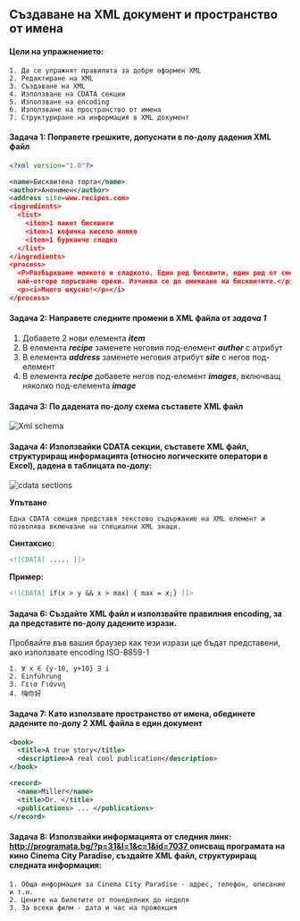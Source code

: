 ## Създаване на XML документ и пространство от имена

#### Цели на упражнението:

```
1. Да се упражнят правилата за добре оформен XML    
2. Редактиране на XML                               
3. Създаване на XML                                 
4. Използване на CDATA секции                      
5. Използване на encoding                           
6. Използване на пространство от имена             
7. Структуриране на информация в XML документ       

```

#### Задача 1: Поправете грешките, допуснати в по-долу дадения XML файл

```xml
<?xml version="1.0"?>

<name>Бисквитена торта</name>
<author>Анонимен</author>
<address site=www.recipes.com>
<ingredients>
  <list>
    <item>1 пакет бисквити
    <item>1 кофичка кисело мляко
    <item>1 бурканче сладко
  </list>
</ingredients>
<process>
  <P>Разбъркваме млякото и сладкото. Един ред бисквити, един ред от сместа и пак така, 
  най-отгоре поръсваме орехи. Изчаква се до омекване на бисквитите.</p>
  <p><i>Много вкусно!</p></i>
</process>
```

#### Задача 2: Направете следните промени в XML файла от <i>задача 1</i>


1. Добавете 2 нови елемента <b><i>item</i></b>
2. В елемента <b><i>recipe</i></b> заменете неговия под-елемент <b><i>author</i></b> с атрибут
3. В елемента <b><i>address</i></b> заменете неговия атрибут <b><i>site</i></b> с негов под-елемент
4. В елемента <b><i>recipe</i></b> добавете негов под-елемент <b><i>images</i></b>, включващ няколко под-елемента <b><i>image</i></b>

#### Задача 3: По дадената по-долу схема съставете XML файл

![Xml schema](images/xmlSchema.png"xmlSchema")

#### Задача 4: Използвайки CDATA секции, съставете XML файл, структуриращ информацията (относно логическите оператори в Excel), дадена в таблицата по-долу:

![cdata sections](images/cdatasections.png"cdatasections")

**Упътване**

```
Една CDATA секция представя текстово съдържание на XML елемент и позволява включване на специални XML знаци.
```

**Синтаксис:**

```xml
<![CDATA[ ..... ]]>
```

**Пример:**

```xml 
<![CDATA[ if(x > y && x > max) { max = x;} ]]> 
```

#### Задача 6:  Създайте XML файл и използвайте правилния encoding, за да представите по-долу дадените изрази.

Пробвайте във вашия браузер как тези изрази ще бъдат представени, ако използвате encoding ISO-8859-1


```
1. ∀ x ∈ {y-10, y+10} ∃ i
2. Einführung
3. Γεια Γιάννη
4. 嗨你好
```

#### Задача 7:  Като използвате пространство от имена, обединете дадените по-долу 2 XML файла в един документ

```xml
<book> 
  <title>A true story</title> 
  <description>A real cool publication</description> 
</book>
```

```xml
<record> 
  <name>Miller</name> 
  <title>Dr. </title> 
  <publications> ... </publications> 
</record> 
```

#### Задача 8:  Използвайки информацията от следния линк: <a href="http://programata.bg/?p=31&l=1&c=1&id=7037" target="_blank">http://programata.bg/?p=31&l=1&c=1&id=7037 </a>описващ програмата на кино Cinema City Paradise, създайте XML файл, структуриращ следната информация:


```
1. Обща информация за Cinema City Paradise - адрес, телефон, описание и т.н.
2. Цените на билетите от понеделник до неделя
3. За всеки филм - дата и час на прожекция
```